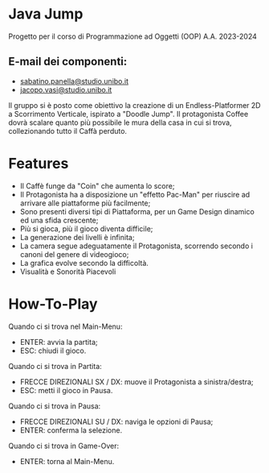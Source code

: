 # Java Jump

Progetto per il corso di Programmazione ad Oggetti (OOP) A.A. 2023-2024

## E-mail dei componenti:
- sabatino.panella@studio.unibo.it
- jacopo.vasi@studio.unibo.it

Il gruppo si è posto come obiettivo la creazione di un Endless-Platformer 2D a Scorrimento Verticale, ispirato a "Doodle Jump".
Il protagonista Coffee dovrà scalare quanto più possibile le mura della casa in cui si trova, collezionando tutto il Caffà perduto.

# Features
- Il Caffè funge da "Coin" che aumenta lo score;
- Il Protagonista ha a disposizione un "effetto Pac-Man" per riuscire ad arrivare alle piattaforme più facilmente;
- Sono presenti diversi tipi di Piattaforma, per un Game Design dinamico ed una sfida crescente;
- Più si gioca, più il gioco diventa difficile;
- La generazione dei livelli è infinita;
- La camera segue adeguatamente il Protagonista, scorrendo secondo i canoni del genere di videogioco;
- La grafica evolve secondo la difficoltà.
- Visualità e Sonorità Piacevoli

# How-To-Play
Quando ci si trova nel Main-Menu:
- ENTER: avvia la partita;
- ESC: chiudi il gioco.

Quando ci si trova in Partita:
- FRECCE DIREZIONALI SX / DX: muove il Protagonista a sinistra/destra;
- ESC: metti il gioco in Pausa.

Quando ci si trova in Pausa:
- FRECCE DIREZIONALI SU / DX: naviga le opzioni di Pausa;
- ENTER: conferma la selezione.

Quando ci si trova in Game-Over:
- ENTER: torna al Main-Menu.



